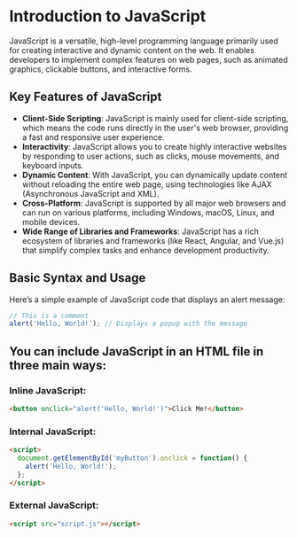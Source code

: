 # Introduction to JavaScript

JavaScript is a versatile, high-level programming language primarily used for creating interactive and dynamic content on the web. It enables developers to implement complex features on web pages, such as animated graphics, clickable buttons, and interactive forms.

## Key Features of JavaScript

- **Client-Side Scripting**: JavaScript is mainly used for client-side scripting, which means the code runs directly in the user's web browser, providing a fast and responsive user experience.
- **Interactivity**: JavaScript allows you to create highly interactive websites by responding to user actions, such as clicks, mouse movements, and keyboard inputs.
- **Dynamic Content**: With JavaScript, you can dynamically update content without reloading the entire web page, using technologies like AJAX (Asynchronous JavaScript and XML).
- **Cross-Platform**: JavaScript is supported by all major web browsers and can run on various platforms, including Windows, macOS, Linux, and mobile devices.
- **Wide Range of Libraries and Frameworks**: JavaScript has a rich ecosystem of libraries and frameworks (like React, Angular, and Vue.js) that simplify complex tasks and enhance development productivity.

## Basic Syntax and Usage

Here’s a simple example of JavaScript code that displays an alert message:

```javascript
// This is a comment
alert('Hello, World!'); // Displays a popup with the message
```
## You can include JavaScript in an HTML file in three main ways:

### Inline JavaScript:

```html
<button onclick="alert('Hello, World!')">Click Me!</button>
```

### Internal JavaScript:

```html
<script>
  document.getElementById('myButton').onclick = function() {
    alert('Hello, World!');
  };
</script>
```

### External JavaScript:

```html
<script src="script.js"></script>
```
